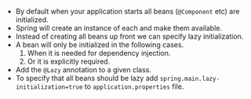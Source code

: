 - By default when your application starts all beans (`@Component` etc) are initialized.
-  Spring will create an instance of each and make them available.
- Instead of creating all beans up front we can specify lazy initialization.
- A bean will only be initialized in the following cases. 
     1. When it is needed for dependency injection.
     2. Or it is explicitly required.
- Add the `@Lazy` annotation to a given class.
- To specify that all beans should be lazy add `spring.main.lazy-initialization=true` to `application.properties` file.